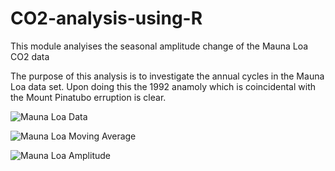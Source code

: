# CO2-analysis-using-R
This module analyises the seasonal amplitude change of the Mauna Loa CO2 data

The purpose of this analysis is to investigate the annual cycles in the Mauna Loa data set. Upon doing this the 1992 anamoly which is coincidental with the Mount Pinatubo erruption is clear.


![Mauna Loa Data](https://user-images.githubusercontent.com/96957075/208957278-1ce8eac1-618d-4694-85ed-8c60f040b493.png)

![Mauna Loa Moving Average](https://user-images.githubusercontent.com/96957075/208956660-5d81ba5c-a002-406f-a8d7-b0e58bf6570b.png)


![Mauna Loa Amplitude](https://user-images.githubusercontent.com/96957075/208956882-94a9e218-0583-45d5-9c22-334b121902aa.png)
